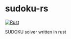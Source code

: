 # sudoku-rs

[![Rust](https://github.com/H1rono/sudoku-rs/actions/workflows/rust.yml/badge.svg)](https://github.com/H1rono/sudoku-rs/actions/workflows/rust.yml)

SUDOKU solver written in rust
